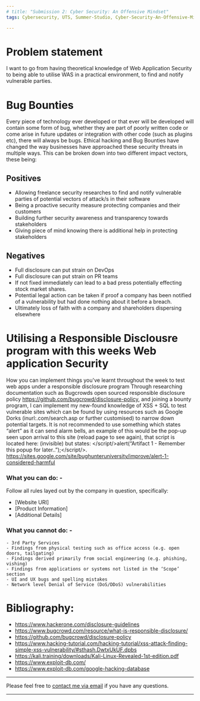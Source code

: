 ```yaml
---
# title: "Submission 2: Cyber Security: An Offensive Mindset"
tags: Cybersecurity, UTS, Summer-Studio, Cyber-Security-An-Offensive-Mindset, Sprint-2

---
```

# Problem statement
I want to go from having theoretical knowledge of Web Application Security to being able to utilise WAS in a practical environment, to find and notify vulnerable parties.


# Bug Bounties
Every piece of technology ever developed or that ever will be developed will contain some form of bug, whether they are part of poorly written code or come arise in future updates or integration with other code (such as plugins etc), there will always be bugs. Ethical hacking and Bug Bounties have changed the way businesses have approached these security threats in multiple ways. This can be broken down into two different impact vectors, these being:

## Positives
  - Allowing freelance security researches to find and notify vulnerable parties of potential vectors of attack/s in their software
  - Being a proactive security measure protecting companies and their customers
  -	Building further security awareness and transparency towards stakeholders
  -	Giving piece of mind knowing there is additional help in protecting stakeholders

## Negatives
  -	Full disclosure can put strain on DevOps 
  -	Full disclosure can put strain on PR teams
  -	If not fixed immediately can lead to a bad press potentially effecting stock market shares.
  -	Potential legal action can be taken if proof a company has been notified of a vulnerability but had done nothing about it before a breach.
  - Ultimately loss of faith with a company and shareholders dispersing elsewhere


# Utilising a Responsible Disclousre program with this weeks Web application Security
How you can implement things you've learnt throughout the week to test web apps under a responsible disclosure program
Through researching documentation such as Bugcrowds open sourced responsible disclosure policy https://github.com/bugcrowd/disclosure-policy, and joining a bounty program, I can implement my new-found knowledge of XSS + SQL to test vulnerable sites which can be found by using resources such as Google Dorks (inurl:.com/search.asp or further customised) to narrow down potential targets. It is not recommended to use something which states “alert” as it can send alarm bells, an example of this would be the pop-up seen upon arrival to this site (reload page to see again), that script is located here: (invisible) <script>alert("Artifact 1 - Remember this pop-up for later..");</script> but states: </script/>alert(“Artifact 1 - Remember this popup for later..”);</script/>.
https://sites.google.com/site/bughunteruniversity/improve/alert-1-considered-harmful

### What you can do: -
Follow all rules layed out by the company in question, specifically:
  - [Website URI]
  - [Product Information]
  - [Additional Details]

### What you cannot do: -

    - 3rd Party Services
    - Findings from physical testing such as office access (e.g. open doors, tailgating)
    - Findings derived primarily from social engineering (e.g. phishing, vishing)
    - Findings from applications or systems not listed in the ‘Scope’ section
    - UI and UX bugs and spelling mistakes
    - Network level Denial of Service (DoS/DDoS) vulnerabilities


# Bibliography:
  - https://www.hackerone.com/disclosure-guidelines
  - https://www.bugcrowd.com/resource/what-is-responsible-disclosure/
  - https://github.com/bugcrowd/disclosure-policy
  - https://www.hacking-tutorial.com/hacking-tutorial/xss-attack-finding-simple-xss-vulnerability/#sthash.DwtxUkUF.dpbs
  - https://kali.training/downloads/Kali-Linux-Revealed-1st-edition.pdf
  - https://www.exploit-db.com/
  - https://www.exploit-db.com/google-hacking-database



---
Please feel free to [contact me via email](mailto:mitchell.l.tuck@student.uts.edu.au) if you have any questions.

<!--more-->

---

